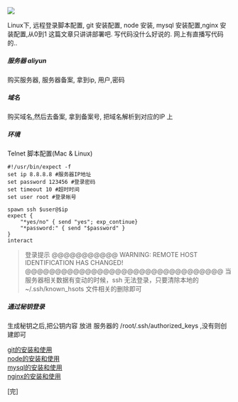 

![](//chuchur.com/upload/2017-8-6/1506764023749.jpg)

Linux下, 远程登录脚本配置, git 安装配置, node 安装, mysql 安装配置,nginx 安装配置,从0到1
这篇文章只讲讲部署吧. 写代码没什么好说的. 网上有直播写代码的..


##### 服务器 aliyun
购买服务器, 服务器备案, 拿到ip, 用户,密码

##### 域名
购买域名,然后去备案, 拿到备案号, 把域名解析到对应的IP 上

##### 环境
Telnet 脚本配置(Mac & Linux)
```
#!/usr/bin/expect -f
set ip 8.8.8.8 #服务器IP地址
set password 123456 #登录密码
set timeout 10 #超时时间
set user root #登录帐号

spawn ssh $user@$ip
expect {
	"*yes/no" { send "yes"; exp_continue}
	"*password:" { send "$password" }
}
interact
```
>登录提示
@@@@@@@@@@@
WARNING: REMOTE HOST IDENTIFICATION HAS CHANGED! @@@@@@@@@@@@@@@@@@@@@@@@@@@@@@@@@
当服务器相关数据有变动的时候，ssh 无法登录，只要清除本地的~/.ssh/known_hsots 文件相关的删除即可

##### 通过秘钥登录 

生成秘钥之后,把公钥内容 放进 服务器的 /root/.ssh/authorized_keys ,没有则创建即可

[git的安装和使用](http://chuchur.com/article/git-install)    
[node的安装和使用](http://chuchur.com/article/node-install)    
[mysql的安装和使用](http://chuchur.com/article/mysql-install)    
[nginx的安装和使用](http://chuchur.com/article/nginx-install)    

[完]
